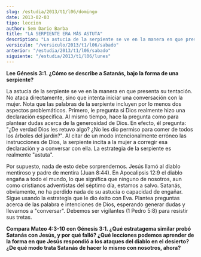 ```yaml
---
slug: /estudia/2013/t1/l06/domingo
date: 2013-02-03
tipo: leccion
author: Sem Dario Barba
title: "LA SERPIENTE ERA MÁS ASTUTA"
description: "La astucia de la serpiente se ve en la manera en que presenta su tentación. No ataca directamente, sino que intenta iniciar una conversación con la mujer. Nota que las palabras de la serpiente incluyen por lo menos dos aspectos problemáticos. Primero, le pregunta si Dios realmente hizo una declaración específica."
versiculo: "/versiculo/2013/t1/l06/sabado"
anterior: "/estudia/2013/t1/l06/sabado"
siguiente: "/estudia/2013/t1/l06/lunes"
---
```


**Lee Génesis 3:1. ¿Cómo se describe a Satanás, bajo la forma de una serpiente?**

La astucia de la serpiente se ve en la manera en que presenta su tentación. No ataca directamente, sino que intenta iniciar una conversación con la mujer. Nota que las palabras de la serpiente incluyen por lo menos dos aspectos problemáticos. Primero, le pregunta si Dios realmente hizo una declaración específica. Al mismo tiempo, hace la pregunta como para plantear dudas acerca de la generosidad de Dios. En efecto, él pregunta: "¿De verdad Dios les retuvo algo? ¿No les dio permiso para comer de todos los árboles del jardín?". Al citar de un modo intencionalmente erróneo las instrucciones de Dios, la serpiente incita a la mujer a corregir esa declaración y a conversar con ella. La estrategia de la serpiente es realmente "astuta".

Por supuesto, nada de esto debe sorprendernos. Jesús llamó al diablo mentiroso y padre de mentira (Juan 8:44). En Apocalipsis 12:9 el diablo engaña a todo el mundo, lo que significa que ninguno de nosotros, aun como cristianos adventistas del séptimo día, estamos a salvo. Satanás, obviamente, no ha perdido nada de su astucia o capacidad de engañar. Sigue usando la estrategia que le dio éxito con Eva. Plantea preguntas acerca de las palabra e intenciones de Dios, esperando generar dudas y llevarnos a "conversar". Debemos ser vigilantes (1 Pedro 5:8) para resistir sus tretas.

**Compara Mateo 4:3-10 con Génesis 3:1. ¿Qué estratagema similar probó Satanás con Jesús, y por qué falló? ¿Qué lecciones podemos aprender de la forma en que Jesús respondió a los ataques del diablo en el desierto? ¿De qué modo trata Satanás de hacer lo mismo con nosotros, ahora?**
